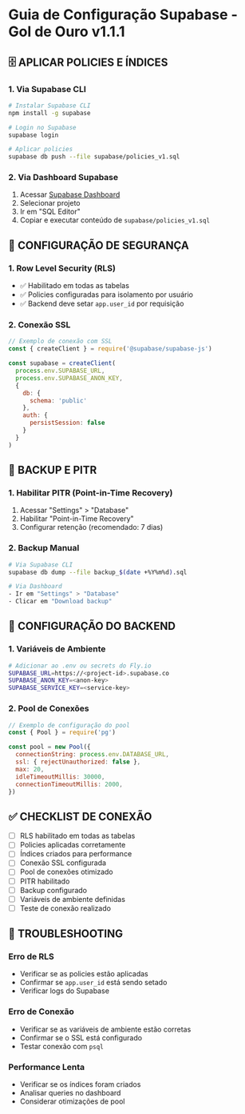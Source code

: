 # Guia de Configuração Supabase - Gol de Ouro v1.1.1

## 🗄️ APLICAR POLICIES E ÍNDICES

### 1. Via Supabase CLI
```bash
# Instalar Supabase CLI
npm install -g supabase

# Login no Supabase
supabase login

# Aplicar policies
supabase db push --file supabase/policies_v1.sql
```

### 2. Via Dashboard Supabase
1. Acessar [Supabase Dashboard](https://supabase.com/dashboard)
2. Selecionar projeto
3. Ir em "SQL Editor"
4. Copiar e executar conteúdo de `supabase/policies_v1.sql`

## 🔐 CONFIGURAÇÃO DE SEGURANÇA

### 1. Row Level Security (RLS)
- ✅ Habilitado em todas as tabelas
- ✅ Policies configuradas para isolamento por usuário
- ✅ Backend deve setar `app.user_id` por requisição

### 2. Conexão SSL
```javascript
// Exemplo de conexão com SSL
const { createClient } = require('@supabase/supabase-js')

const supabase = createClient(
  process.env.SUPABASE_URL,
  process.env.SUPABASE_ANON_KEY,
  {
    db: {
      schema: 'public'
    },
    auth: {
      persistSession: false
    }
  }
)
```

## 💾 BACKUP E PITR

### 1. Habilitar PITR (Point-in-Time Recovery)
1. Acessar "Settings" > "Database"
2. Habilitar "Point-in-Time Recovery"
3. Configurar retenção (recomendado: 7 dias)

### 2. Backup Manual
```bash
# Via Supabase CLI
supabase db dump --file backup_$(date +%Y%m%d).sql

# Via Dashboard
- Ir em "Settings" > "Database"
- Clicar em "Download backup"
```

## 🔧 CONFIGURAÇÃO DO BACKEND

### 1. Variáveis de Ambiente
```bash
# Adicionar ao .env ou secrets do Fly.io
SUPABASE_URL=https://<project-id>.supabase.co
SUPABASE_ANON_KEY=<anon-key>
SUPABASE_SERVICE_KEY=<service-key>
```

### 2. Pool de Conexões
```javascript
// Exemplo de configuração do pool
const { Pool } = require('pg')

const pool = new Pool({
  connectionString: process.env.DATABASE_URL,
  ssl: { rejectUnauthorized: false },
  max: 20,
  idleTimeoutMillis: 30000,
  connectionTimeoutMillis: 2000,
})
```

## ✅ CHECKLIST DE CONEXÃO

- [ ] RLS habilitado em todas as tabelas
- [ ] Policies aplicadas corretamente
- [ ] Índices criados para performance
- [ ] Conexão SSL configurada
- [ ] Pool de conexões otimizado
- [ ] PITR habilitado
- [ ] Backup configurado
- [ ] Variáveis de ambiente definidas
- [ ] Teste de conexão realizado

## 🚨 TROUBLESHOOTING

### Erro de RLS
- Verificar se as policies estão aplicadas
- Confirmar se `app.user_id` está sendo setado
- Verificar logs do Supabase

### Erro de Conexão
- Verificar se as variáveis de ambiente estão corretas
- Confirmar se o SSL está configurado
- Testar conexão com `psql`

### Performance Lenta
- Verificar se os índices foram criados
- Analisar queries no dashboard
- Considerar otimizações de pool
